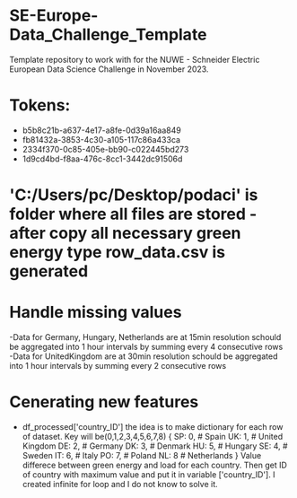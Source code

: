# SE-Europe-Data_Challenge_Template
Template repository to work with for the NUWE - Schneider Electric European Data Science Challenge in November 2023.

# Tokens:
- b5b8c21b-a637-4e17-a8fe-0d39a16aa849
- fb81432a-3853-4c30-a105-117c86a433ca
- 2334f370-0c85-405e-bb90-c022445bd273
- 1d9cd4bd-f8aa-476c-8cc1-3442dc91506d

# 'C:/Users/pc/Desktop/podaci' is folder where all files are stored - after copy all necessary green energy type row_data.csv is generated

# Handle missing values
-Data for Germany, Hungary, Netherlands are at 15min resolution schould be aggregated into 1 hour intervals by summing every 4 consecutive rows  
-Data for UnitedKingdom are at 30min resolution schould be aggregated into 1 hour intervals by summing every 2 consecutive rows

# Cenerating new features
- df_processed['country_ID'] the idea is to make dictionary for each row of dataset. 
Key will be(0,1,2,3,4,5,6,7,8) {
SP: 0, # Spain
UK: 1, # United Kingdom
DE: 2, # Germany
DK: 3, # Denmark
HU: 5, # Hungary
SE: 4, # Sweden
IT: 6, # Italy
PO: 7, # Poland
NL: 8 # Netherlands
}
Value differece between green energy and load for each country.
Then get ID of country with maximum value and put it in variable ['country_ID'].
I created infinite for loop and I do not know to solve it.